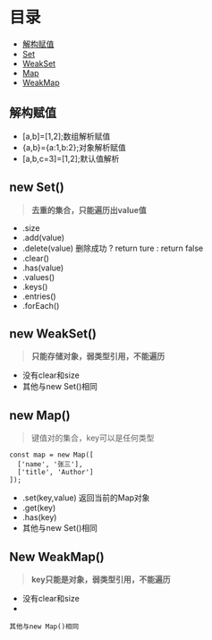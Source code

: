 
# 目录
- [解构赋值](#解构赋值)
- [Set](#Set)
- [WeakSet](#WeakSet)
- [Map](#Map)
- [WeakMap](#WeakMap)

## 解构赋值
*	[a,b]=[1,2];数组解析赋值
*	{a,b}={a:1,b:2};对象解析赋值
*	[a,b,c=3]=[1,2];默认值解析

## new Set()

>**去重的集合，只能遍历出value值**
* 	.size
* 	.add(value)
* 	.delete(value) 删除成功 ? return ture : return false
* 	.clear()
* 	.has(value)
* 	.values()
*	.keys()
*	.entries()
*	.forEach()

## new WeakSet()
>**只能存储对象，弱类型引用，不能遍历**
*	没有clear和size
*	其他与new Set()相同


## new Map()
>键值对的集合，key可以是任何类型


```
const map = new Map([
  ['name', '张三'],
  ['title', 'Author']
]);
```

*	.set(key,value) 返回当前的Map对象
*	.get(key)
*	.has(key)
*   其他与new Set()相同

## New WeakMap()
>**key只能是对象，弱类型引用，不能遍历**
*	没有clear和size
*

	其他与new Map()相同
	
	
	